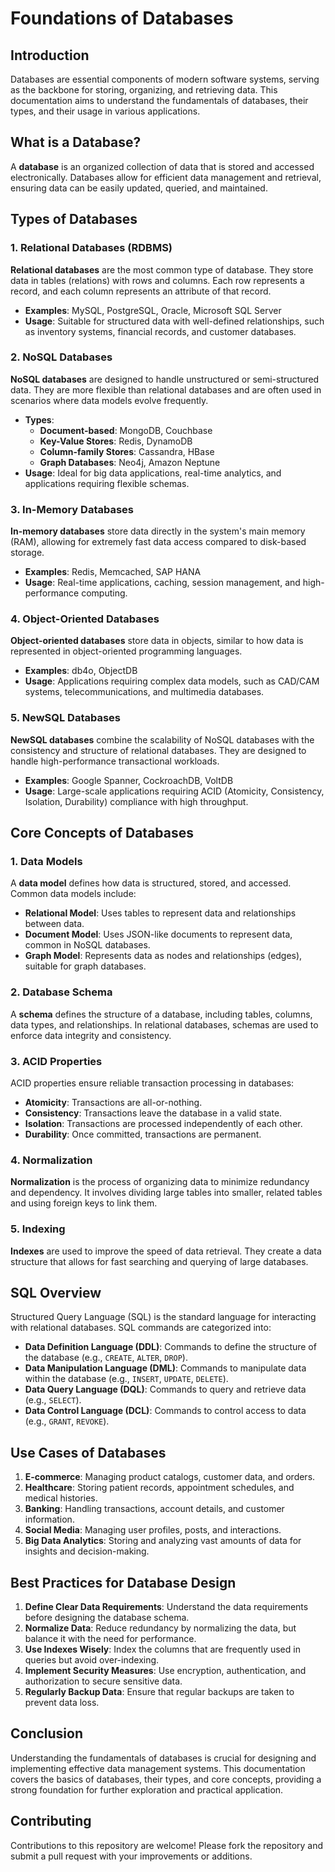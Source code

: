 # Foundations of Databases

## Introduction

Databases are essential components of modern software systems, serving as the backbone for storing, organizing, and retrieving data. This documentation aims to understand the fundamentals of databases, their types, and their usage in various applications.

## What is a Database?

A **database** is an organized collection of data that is stored and accessed electronically. Databases allow for efficient data management and retrieval, ensuring data can be easily updated, queried, and maintained.

## Types of Databases

### 1. Relational Databases (RDBMS)

**Relational databases** are the most common type of database. They store data in tables (relations) with rows and columns. Each row represents a record, and each column represents an attribute of that record.

- **Examples**: MySQL, PostgreSQL, Oracle, Microsoft SQL Server
- **Usage**: Suitable for structured data with well-defined relationships, such as inventory systems, financial records, and customer databases.

### 2. NoSQL Databases

**NoSQL databases** are designed to handle unstructured or semi-structured data. They are more flexible than relational databases and are often used in scenarios where data models evolve frequently.

- **Types**:
  - **Document-based**: MongoDB, Couchbase
  - **Key-Value Stores**: Redis, DynamoDB
  - **Column-family Stores**: Cassandra, HBase
  - **Graph Databases**: Neo4j, Amazon Neptune
- **Usage**: Ideal for big data applications, real-time analytics, and applications requiring flexible schemas.

### 3. In-Memory Databases

**In-memory databases** store data directly in the system's main memory (RAM), allowing for extremely fast data access compared to disk-based storage.

- **Examples**: Redis, Memcached, SAP HANA
- **Usage**: Real-time applications, caching, session management, and high-performance computing.

### 4. Object-Oriented Databases

**Object-oriented databases** store data in objects, similar to how data is represented in object-oriented programming languages.

- **Examples**: db4o, ObjectDB
- **Usage**: Applications requiring complex data models, such as CAD/CAM systems, telecommunications, and multimedia databases.

### 5. NewSQL Databases

**NewSQL databases** combine the scalability of NoSQL databases with the consistency and structure of relational databases. They are designed to handle high-performance transactional workloads.

- **Examples**: Google Spanner, CockroachDB, VoltDB
- **Usage**: Large-scale applications requiring ACID (Atomicity, Consistency, Isolation, Durability) compliance with high throughput.

## Core Concepts of Databases

### 1. Data Models

A **data model** defines how data is structured, stored, and accessed. Common data models include:

- **Relational Model**: Uses tables to represent data and relationships between data.
- **Document Model**: Uses JSON-like documents to represent data, common in NoSQL databases.
- **Graph Model**: Represents data as nodes and relationships (edges), suitable for graph databases.

### 2. Database Schema

A **schema** defines the structure of a database, including tables, columns, data types, and relationships. In relational databases, schemas are used to enforce data integrity and consistency.

### 3. ACID Properties

ACID properties ensure reliable transaction processing in databases:

- **Atomicity**: Transactions are all-or-nothing.
- **Consistency**: Transactions leave the database in a valid state.
- **Isolation**: Transactions are processed independently of each other.
- **Durability**: Once committed, transactions are permanent.

### 4. Normalization

**Normalization** is the process of organizing data to minimize redundancy and dependency. It involves dividing large tables into smaller, related tables and using foreign keys to link them.

### 5. Indexing

**Indexes** are used to improve the speed of data retrieval. They create a data structure that allows for fast searching and querying of large databases.

## SQL Overview

Structured Query Language (SQL) is the standard language for interacting with relational databases. SQL commands are categorized into:

- **Data Definition Language (DDL)**: Commands to define the structure of the database (e.g., `CREATE`, `ALTER`, `DROP`).
- **Data Manipulation Language (DML)**: Commands to manipulate data within the database (e.g., `INSERT`, `UPDATE`, `DELETE`).
- **Data Query Language (DQL)**: Commands to query and retrieve data (e.g., `SELECT`).
- **Data Control Language (DCL)**: Commands to control access to data (e.g., `GRANT`, `REVOKE`).

## Use Cases of Databases

1. **E-commerce**: Managing product catalogs, customer data, and orders.
2. **Healthcare**: Storing patient records, appointment schedules, and medical histories.
3. **Banking**: Handling transactions, account details, and customer information.
4. **Social Media**: Managing user profiles, posts, and interactions.
5. **Big Data Analytics**: Storing and analyzing vast amounts of data for insights and decision-making.

## Best Practices for Database Design

1. **Define Clear Data Requirements**: Understand the data requirements before designing the database schema.
2. **Normalize Data**: Reduce redundancy by normalizing the data, but balance it with the need for performance.
3. **Use Indexes Wisely**: Index the columns that are frequently used in queries but avoid over-indexing.
4. **Implement Security Measures**: Use encryption, authentication, and authorization to secure sensitive data.
5. **Regularly Backup Data**: Ensure that regular backups are taken to prevent data loss.

## Conclusion

Understanding the fundamentals of databases is crucial for designing and implementing effective data management systems. This documentation covers the basics of databases, their types, and core concepts, providing a strong foundation for further exploration and practical application.


## Contributing

Contributions to this repository are welcome! Please fork the repository and submit a pull request with your improvements or additions.

